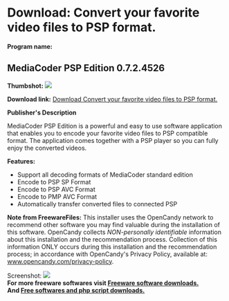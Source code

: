 # Download: Convert your favorite video files to PSP format.

**Program name:**

## MediaCoder PSP Edition 0.7.2.4526

  
**Thumbshot:** ![](http://www.freewarefiles.com/screenshot/mediacoderpsp_md.jpg)   
  
**Download link:** [Download Convert your favorite video files to PSP format.](http://freesoftwares.boysofts.com/MediaCoder-PSP-Edition_program_39732.html)  
  


**Publisher's Description**  
  


MediaCoder PSP Edition is a powerful and easy to use software application that enables you to encode your favorite video files to PSP compatible format. The application comes together with a PSP player so you can fully enjoy the converted videos. 

**Features:**

  * Support all decoding formats of MediaCoder standard edition 
  * Encode to PSP SP Format 
  * Encode to PSP AVC Format 
  * Encode to PMP AVC Format 
  * Automatically transfer converted files to connected PSP 

**Note from FreewareFiles:** This installer uses the OpenCandy network to recommend other software you may find valuable during the installation of this software. OpenCandy collects *NON-personally identifiable* information about this installation and the recommendation process. Collection of this information ONLY occurs during this installation and the recommendation process; in accordance with OpenCandy's Privacy Policy, available at:  
www.opencandy.com/privacy-policy.

  
  
Screenshot: ![](http://www.freewarefiles.com/screenshot/mediacoderpsp.jpg)   
**For more freeware softwares visit [Freeware software downloads.](http://freesoftwares.boysofts.com/)**   
**And [Free softwares and php script downloads.](http://www.boysofts.com/)**
